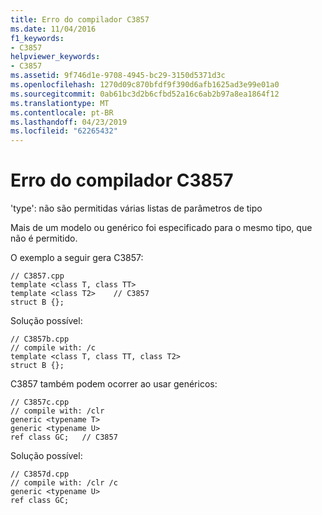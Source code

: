 ```yaml
---
title: Erro do compilador C3857
ms.date: 11/04/2016
f1_keywords:
- C3857
helpviewer_keywords:
- C3857
ms.assetid: 9f746d1e-9708-4945-bc29-3150d5371d3c
ms.openlocfilehash: 1270d09c870bfdf9f390d6afb1625ad3e99e01a0
ms.sourcegitcommit: 0ab61bc3d2b6cfbd52a16c6ab2b97a8ea1864f12
ms.translationtype: MT
ms.contentlocale: pt-BR
ms.lasthandoff: 04/23/2019
ms.locfileid: "62265432"
---
```

# <a name="compiler-error-c3857"></a>Erro do compilador C3857

'type': não são permitidas várias listas de parâmetros de tipo

Mais de um modelo ou genérico foi especificado para o mesmo tipo, que não é permitido.

O exemplo a seguir gera C3857:

```
// C3857.cpp
template <class T, class TT>
template <class T2>    // C3857
struct B {};
```

Solução possível:

```
// C3857b.cpp
// compile with: /c
template <class T, class TT, class T2>
struct B {};
```

C3857 também podem ocorrer ao usar genéricos:

```
// C3857c.cpp
// compile with: /clr
generic <typename T>
generic <typename U>
ref class GC;   // C3857
```

Solução possível:

```
// C3857d.cpp
// compile with: /clr /c
generic <typename U>
ref class GC;
```
